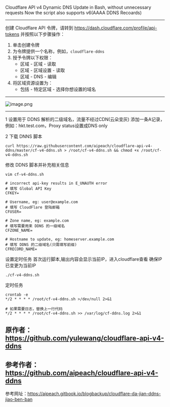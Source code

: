 Cloudflare API v4 Dynamic DNS Update in Bash, without unnecessary requests
Now the script also supports v6(AAAA DDNS Recoards)

----

创建 Cloudflare API 令牌，请转到 https://dash.cloudflare.com/profile/api-tokens 并按照以下步骤操作：

1. 单击创建令牌
2. 为令牌提供一个名称，例如，`cloudflare-ddns`
3. 授予令牌以下权限：
    * 区域 - 区域 - 读取
    * 区域 - 区域设置 - 读取
    * 区域 - DNS - 编辑
4. 将区域资源设置为：
    * 包括 - 特定区域 - 选择你想设置的域名

----
![image.png](https://i.loli.net/2021/11/13/OMpjhUyubrwN6Lk.png)

----
 

1
设置用于 DDNS 解析的二级域名，流量不经过CDN(云朵变灰)
添加一条A记录，例如：hkt.test.com，Proxy status设置成DNS only 


2
下载 DNNS 脚本
```
curl https://raw.githubusercontent.com/aipeach/cloudflare-api-v4-ddns/master/cf-v4-ddns.sh > /root/cf-v4-ddns.sh && chmod +x /root/cf-v4-ddns.sh
```
修改 DDNS 脚本并补充相关信息
```
vim cf-v4-ddns.sh
```
```
# incorrect api-key results in E_UNAUTH error
# 填写 Global API Key
CFKEY=

# Username, eg: user@example.com
# 填写 CloudFlare 登陆邮箱
CFUSER=

# Zone name, eg: example.com
# 填写需要用来 DDNS 的一级域名
CFZONE_NAME=

# Hostname to update, eg: homeserver.example.com
# 填写 DDNS 的二级域名(只需填写前缀)
CFRECORD_NAME=
```
设置定时任务
首次运行脚本,输出内容会显示当前IP，进入cloudflare查看 确保IP已变更为当前IP

```
./cf-v4-ddns.sh
```

定时任务

```
crontab -e
*/2 * * * * /root/cf-v4-ddns.sh >/dev/null 2>&1

# 如果需要日志，替换上一行代码
*/2 * * * * /root/cf-v4-ddns.sh >> /var/log/cf-ddns.log 2>&1
```



原作者：https://github.com/yulewang/cloudflare-api-v4-ddns
----
参考作者：https://github.com/aipeach/cloudflare-api-v4-ddns
----
参考网址：https://aipeach.gitbook.io/blogbackup/cloudflare-da-jian-ddns-jiao-ben-ban
